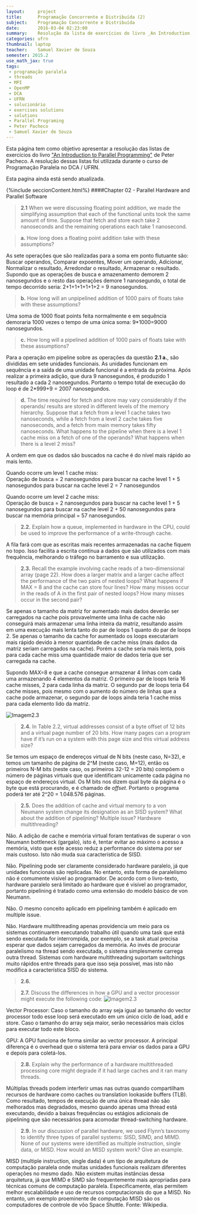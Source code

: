 ```yaml
---
layout:     project
title:      Programação Concorrente e Distribuída (2)
subject:    Programação Concorrente e Distribuída
date:       2016-03-04 02:23:00
summary:    Resolução da lista de exercícios do livro _An Introduction to Parallel Programming_
categories: ufrn
thumbnail: laptop
teacher:    Samuel Xavier de Souza
semester: 2015.2
use_math_jax: true
tags:
 - programação paralela
 - threads
 - MPI
 - OpenMP
 - DCA
 - UFRN
 - solucionário
 - exercises solutions
 - solutions
 - Parallel Programing
 - Peter Pacheco
 - Samuel Xavier de Souza
---
```

Esta página tem como objetivo apresentar a resolução das listas de exercícios do livro ["An Introduction to Parallel Programming"][1]
de Peter Pacheco. A resolução dessas listas foi utilizada durante o curso de Programação Paralela no DCA / UFRN.

Esta pagina ainda está sendo atualizada.

[1]: https://www.cs.usfca.edu/~peter/ipp/
{%include seccionContent.html%}
####Chapter 02 - Parallel Hardware and Parallel Software
>__2.1__ When we were discussing floating point addition, we made the simplifying
         assumption that each of the functional units took the same amount of time.
         Suppose that fetch and store each take 2 nanoseconds and the remaining
         operations each take 1 nanosecond.

>__a.__ How long does a floating point addition take with these assumptions?

As sete operações que são realizadas para a soma em ponto flutuante são:
Buscar operandos, Comparar expoentes, Mover um operando, Adicionar, Normalizar o resultado, Arredondar o resultado, Armazenar o resultado.
Supondo que as operações de busca e amazenamento demorem 2 nanosegundos e o resto das operações demore 1 nanosegundo, o total de tempo decorrido seria:
2+1+1+1+1+1+2 = 9 nanosegundos.	

>__b.__ How long will an unpipelined addition of 1000 pairs of floats take with
        these assumptions?
        
Uma soma de 1000 float points feita normalmente e em sequência demoraria 
1000 vezes o tempo de uma única soma: 9*1000=9000 nanosegundos.
        
>__c.__ How long will a pipelined addition of 1000 pairs of floats take with these 
assumptions?

Para a operação em pipeline sobre as operações da questão __2.1 a.__,
 são divididas em sete unidades funcionais. As unidades funcionam em sequência e a saída de uma unidade funcional é a entrada da próxima. Após realizar a primeira adição, que dura 9 nanosegundos, é produzido 1 resultado a cada 2 nanosegundos. Portanto o tempo total de execução do loop é de 2*999+9 = 2007 nanosegundos.
        
>__d.__ The time required for fetch and store may vary considerably if the operands/
        results are stored in different levels of the memory hierarchy. Suppose that
        a fetch from a level 1 cache takes two nanoseconds, while a fetch from a
        level 2 cache takes five nanoseconds, and a fetch from main memory takes
        fifty nanoseconds. What happens to the pipeline when there is a level 1
        cache miss on a fetch of one of the operands? What happens when there
        is a level 2 miss?
        
A ordem em que os dados são buscados na cache é do nível mais rápido ao mais lento.

Quando ocorre um level 1 cache miss:<br>
Operação de busca =  2 nanosegundos para buscar na cache level 1 + 5 nanosegundos para buscar na cache level 2 = 7 nanosegundos

Quando ocorre um level 2 cache miss:<br>
Operação de busca = 2 nanosegundos para buscar na cache level 1 + 5 nanosegundos para buscar na cache level 2 + 50 nanosegundos para buscar na memória principal = 57 nanosegundos.
        
        
>__2.2.__ Explain how a queue, implemented in hardware in the CPU, could be used to
improve the performance of a write-through cache.

A fila fará com que as escritas mais recentes armazenadas na cache fiquem no topo.
 Isso facilita a escrita contínua a dados que são utilizados com mais frequência,
  melhorando o tráfego no barramento e sua utilização.
        
>__2.3.__ Recall the example involving cache reads of a two-dimensional array
        (page 22). How does a larger matrix and a larger cache affect the performance
        of the two pairs of nested loops? What happens if MAX = 8 and the cache can
        store four lines? How many misses occur in the reads of A in the first pair of
        nested loops? How many misses occur in the second pair?
        
Se apenas o tamanho da matriz for aumentado mais dados deverão ser carregados na cache pois provavelmente uma linha de cache não conseguirá mais armazenar uma linha inteira da matriz, resultando assim em uma execução mais lenta tanto do par de loops 1 quanto do par de loops 2. Se apenas o tamanho da cache for aumentado os loops executariam mais rápido devido à menor quantidade de cache miss (mais dados da matriz seriam carregados na cache). Porém a cache seria mais lenta, pois para cada cache miss uma quantidade maior de dados teria que ser carregada na cache.

Supondo MAX=8 e que a cache consegue armazenar 4 linhas com cada uma armazenando 4 elementos da matriz.
         O primeiro par de loops teria 16 cache misses, 2 para cada linha da matriz.
          O segundo par de loops teria 64 cache misses, pois mesmo com o aumento do número de 
          linhas que a cache pode armazenar, o segundo par de loops ainda teria 1 cache miss para cada 
          elemento lido da matriz.
          
![Imagem2.3]({{site.baseurl}}/assets/pcd/img2.3.png)

>__2.4.__ In Table 2.2, virtual addresses consist of a byte offset of 12 bits and a virtual
page number of 20 bits. How many pages can a program have if it’s run on a
system with this page size and this virtual address size?

Se temos um espaço de endereços virtual de N bits (neste caso, N=32), 
e temos um tamanho de página de 2^M (neste caso, M=12), então os primeiros N-M bits 
(neste caso, os primeiros 32-12 = 20 bits) compõem o número de páginas virtuais 
que que identificam unicamente cada página no espaço de endereços virtual. 
Os M bits nos dizem qual byte da página é o byte que está procurando, e é chamado de _offset_. 
Portanto o programa poderá ter até 2^20 = 1.048.576 páginas.

>__2.5.__ Does the addition of cache and virtual memory to a von Neumann system
change its designation as an SISD system? What about the addition of
pipelining? Multiple issue? Hardware multithreading?

Não. A adição de cache e memória virtual foram tentativas de superar o von Neumann bottleneck (gargalo), 
isto é, tentar evitar ao máximo o acesso a memória, visto que este acesso reduz a performance do sistema 
por ser mais custoso. Isto não muda sua característica de SISD.

Não. Pipelining pode ser claramente considerado hardware paralelo, já que unidades funcionais são replicadas. 
No entanto, esta forma de paralelismo não é comumente visível ao programador. 
De acordo com o livro-texto, hardware paralelo será limitado ao hardware que é visível ao programador, 
portanto pipelining é tratado como uma extensão do modelo básico de von Neumann.

Não. O mesmo conceito aplicado em pipelining também é aplicado em multiple issue.

Não. Hardware multithreading apenas providencia um meio para os sistemas continuarem executando 
trabalho útil quando uma task que está sendo executada for interrompida, por exemplo, se a task atual 
precisa esperar que dados sejam carregados da memória. Ao invés de procurar paralelismo na thread sendo executada,
 o sistema simplesmente carrega outra thread. Sistemas com hardware multithreading suportam switchings 
 muito rápidos entre threads para que isso seja possível, mas isto não modifica a característica SISD do sistema.

>__<div class='text-danger'>2.6.</div>__

<p></p>

>__2.7.__ Discuss the differences in how a GPU and a vector processor might execute
the following code: ![Imagem2.3]({{site.baseurl}}/assets/pcd/img2.7.png)

Vector Processor: Caso o tamanho do array seja igual ao tamanho do vector processor todo esse 
loop será executado em um único ciclo de load, add e store. Caso o tamanho do array seja maior, 
serão necessários mais ciclos para executar todo este bloco.

GPU: A GPU funciona de forma similar ao vector processor. 
A principal diferença é o overhead que o sistema terá para enviar os dados para a GPU e depois para coletá-los.

>__2.8.__ Explain why the performance of a hardware multithreaded processing core
might degrade if it had large caches and it ran many threads.

Múltiplas threads podem interferir umas nas outras quando compartilham recursos de hardware como caches ou translation 
lookaside buffers (TLB). Como resultado, tempos de execução de uma única thread não são melhorados mas degradados, mesmo 
quando apenas uma thread está executando, devido a baixas frequências ou estágios adicionais de pipelining que são necessários 
para acomodar thread-switching hardware.

>__2.9.__ In our discussion of parallel hardware, we used Flynn’s taxonomy to identify
three types of parallel systems: SISD, SIMD, and MIMD. None of our systems
were identified as multiple instruction, single data, or MISD. How would an
MISD system work? Give an example.

MISD (multiple instruction, single dada) é um tipo de arquitetura de computação paralela onde muitas 
unidades funcionais realizam diferentes operações no mesmo dado. Não existem muitas instâncias dessa arquitetura, 
já que MIMD e SIMD são frequentemente mais apropriadas para técnicas comuns de computação paralela. 
Especificamente, elas permitem melhor escalabilidade e uso de recursos computacionais do que a MISD. No entanto, 
um exemplo proeminente de computação MISD são os computadores de controle de vôo Space Shuttle. Fonte: Wikipedia.